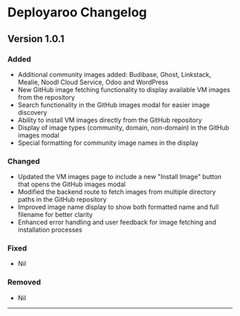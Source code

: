 # Deployaroo Changelog

## Version 1.0.1

### Added
- Additional community images added: Budibase, Ghost, Linkstack, Mealie, Noodl Cloud Service, Odoo and WordPress
- New GitHub image fetching functionality to display available VM images from the repository
- Search functionality in the GitHub images modal for easier image discovery
- Ability to install VM images directly from the GitHub repository
- Display of image types (community, domain, non-domain) in the GitHub images modal
- Special formatting for community image names in the display

### Changed
- Updated the VM images page to include a new "Install Image" button that opens the GitHub images modal
- Modified the backend route to fetch images from multiple directory paths in the GitHub repository
- Improved image name display to show both formatted name and full filename for better clarity
- Enhanced error handling and user feedback for image fetching and installation processes

### Fixed
- Nil

### Removed
- Nil

---